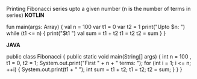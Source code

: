 Printing Fibonacci series upto a given number (n is the number of terms in series)
**KOTLIN**

fun main(args: Array<String>) {
    val n = 100
    var t1 = 0
    var t2 = 1
    print("Upto $n: ")
    while (t1 <= n) {
        print("$t1  ")
        val sum = t1 + t2
        t1 = t2
        t2 = sum
    }
}


**JAVA**

public class Fibonacci {
    public static void main(String[] args) {
        int n = 100 , t1 = 0, t2 = 1;
        System.out.print("First " + n + " terms: ");
        for (int i = 1; i <= n; ++i)
        {
            System.out.print(t1 + "  ");
            int sum = t1 + t2;
            t1 = t2;
            t2 = sum;
        }
    }
}
